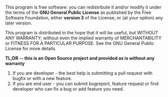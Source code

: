 This program is free software: you can redistribute it and/or modify
it under the terms of the **GNU General Public License** as published by
the Free Software Foundation, either **version 3** of the License, or
(at your option) any later version.

This program is distributed in the hope that it will be useful,
but WITHOUT ANY WARRANTY; without even the implied warranty of
MERCHANTABILITY or FITNESS FOR A PARTICULAR PURPOSE.  See the
GNU General Public License for more details.

**TL;DR -- this is an Open Source project and provided as is without any warranty**
1. If you are developer - the best help is submitting a pull request with bugfix or with a new feature. 
2. If you are end user - you can submit bugreport, feature request or find developer who can fix a bug or add feature you need.